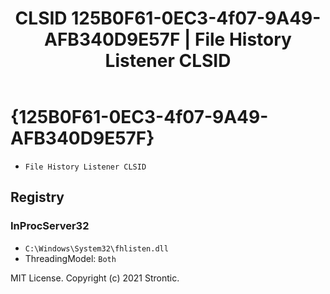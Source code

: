﻿---
title: "CLSID 125B0F61-0EC3-4f07-9A49-AFB340D9E57F | File History Listener CLSID"
excerpt: What is COM-Object CLSID 125B0F61-0EC3-4f07-9A49-AFB340D9E57F?
---

# {125B0F61-0EC3-4f07-9A49-AFB340D9E57F}

* `File History Listener CLSID`

## Registry


### InProcServer32

* `C:\Windows\System32\fhlisten.dll`
* ThreadingModel: `Both`

MIT License. Copyright (c) 2021 Strontic.


